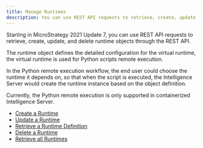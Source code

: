 ```yaml
---
title: Manage Runtimes
description: You can use REST API requests to retrieve, create, update, and delete runtime objects through the REST API.
---
```


Starting in MicroStrategy 2021 Update 7, you can use REST API requests to retrieve, create, update, and delete runtime objects through the REST API.

The runtime object defines the detailed configuration for the virtual runtime, the virtual runtime is used for Python scripts remote execution.

In the Python remote execution workflow, the end user could choose the runtime it depends on, so that when the script is executed, the Intelligence Server would create the runtime instance based on the object definition.

Currently, the Python remote execution is only supported in containerized Intelligence Server.

- [Create a Runtime](./create-a-runtime)
- [Update a Runtime](./update-a-runtime)
- [Retrieve a Runtime Definition](./retrieve-a-runtime-definition)
- [Delete a Runtime](./delete-a-runtime)
- [Retrieve all Runtimes](./retrieve-all-runtimes)
